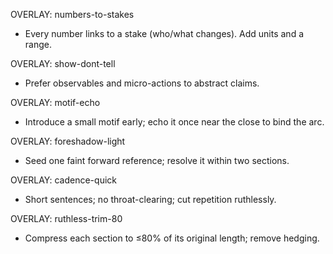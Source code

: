 OVERLAY: numbers-to-stakes
- Every number links to a stake (who/what changes). Add units and a range.

OVERLAY: show-dont-tell
- Prefer observables and micro-actions to abstract claims.

OVERLAY: motif-echo
- Introduce a small motif early; echo it once near the close to bind the arc.

OVERLAY: foreshadow-light
- Seed one faint forward reference; resolve it within two sections.

OVERLAY: cadence-quick
- Short sentences; no throat-clearing; cut repetition ruthlessly.

OVERLAY: ruthless-trim-80
- Compress each section to ≤80% of its original length; remove hedging.
